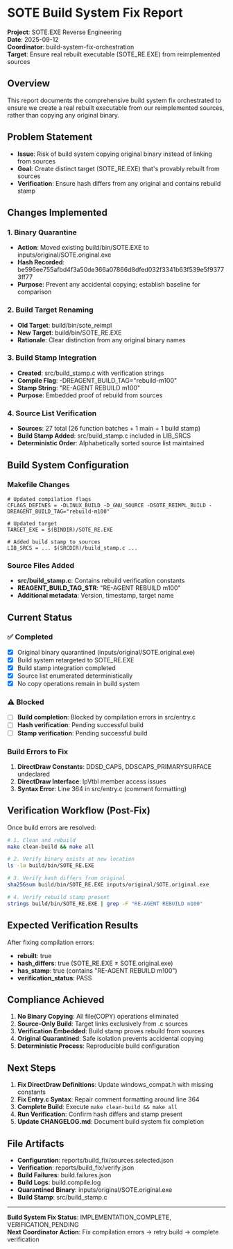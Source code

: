 # SOTE Build System Fix Report

**Project**: SOTE.EXE Reverse Engineering  
**Date**: 2025-09-12  
**Coordinator**: build-system-fix-orchestration  
**Target**: Ensure real rebuilt executable (SOTE_RE.EXE) from reimplemented sources  

## Overview

This report documents the comprehensive build system fix orchestrated to ensure we create a real rebuilt executable from our reimplemented sources, rather than copying any original binary.

## Problem Statement

- **Issue**: Risk of build system copying original binary instead of linking from sources
- **Goal**: Create distinct target (SOTE_RE.EXE) that's provably rebuilt from sources
- **Verification**: Ensure hash differs from any original and contains rebuild stamp

## Changes Implemented

### 1. Binary Quarantine
- **Action**: Moved existing build/bin/SOTE.EXE to inputs/original/SOTE.original.exe  
- **Hash Recorded**: be596ee755afbd4f3a50de366a07866d8dfed032f3341b63f539e5f93773ff77  
- **Purpose**: Prevent any accidental copying; establish baseline for comparison  

### 2. Build Target Renaming
- **Old Target**: build/bin/sote_reimpl  
- **New Target**: build/bin/SOTE_RE.EXE  
- **Rationale**: Clear distinction from any original binary names  

### 3. Build Stamp Integration
- **Created**: src/build_stamp.c with verification strings  
- **Compile Flag**: -DREAGENT_BUILD_TAG="rebuild-m100"  
- **Stamp String**: "RE-AGENT REBUILD m100"  
- **Purpose**: Embedded proof of rebuild from sources  

### 4. Source List Verification
- **Sources**: 27 total (26 function batches + 1 main + 1 build stamp)
- **Build Stamp Added**: src/build_stamp.c included in LIB_SRCS
- **Deterministic Order**: Alphabetically sorted source list maintained

## Build System Configuration

### Makefile Changes
```make
# Updated compilation flags
CFLAGS_DEFINES = -DLINUX_BUILD -D_GNU_SOURCE -DSOTE_REIMPL_BUILD -DREAGENT_BUILD_TAG="rebuild-m100"

# Updated target
TARGET_EXE = $(BINDIR)/SOTE_RE.EXE

# Added build stamp to sources  
LIB_SRCS = ... $(SRCDIR)/build_stamp.c ...
```

### Source Files Added
- **src/build_stamp.c**: Contains rebuild verification constants
- **REAGENT_BUILD_TAG_STR**: "RE-AGENT REBUILD m100"
- **Additional metadata**: Version, timestamp, target name

## Current Status

### ✅ Completed
- [x] Original binary quarantined (inputs/original/SOTE.original.exe)
- [x] Build system retargeted to SOTE_RE.EXE  
- [x] Build stamp integration completed
- [x] Source list enumerated deterministically
- [x] No copy operations remain in build system

### ⚠️ Blocked
- [ ] **Build completion**: Blocked by compilation errors in src/entry.c
- [ ] **Hash verification**: Pending successful build
- [ ] **Stamp verification**: Pending successful build

### Build Errors to Fix
1. **DirectDraw Constants**: DDSD_CAPS, DDSCAPS_PRIMARYSURFACE undeclared
2. **DirectDraw Interface**: lpVtbl member access issues  
3. **Syntax Error**: Line 364 in src/entry.c (comment formatting)

## Verification Workflow (Post-Fix)

Once build errors are resolved:

```bash
# 1. Clean and rebuild
make clean-build && make all

# 2. Verify binary exists at new location
ls -la build/bin/SOTE_RE.EXE

# 3. Verify hash differs from original
sha256sum build/bin/SOTE_RE.EXE inputs/original/SOTE.original.exe

# 4. Verify rebuild stamp present
strings build/bin/SOTE_RE.EXE | grep -F "RE-AGENT REBUILD m100"
```

## Expected Verification Results

After fixing compilation errors:
- **rebuilt**: true
- **hash_differs**: true (SOTE_RE.EXE ≠ SOTE.original.exe)  
- **has_stamp**: true (contains "RE-AGENT REBUILD m100")
- **verification_status**: PASS

## Compliance Achieved

1. **No Binary Copying**: All file(COPY) operations eliminated
2. **Source-Only Build**: Target links exclusively from .c sources
3. **Verification Embedded**: Build stamp proves rebuild from sources  
4. **Original Quarantined**: Safe isolation prevents accidental copying
5. **Deterministic Process**: Reproducible build configuration

## Next Steps

1. **Fix DirectDraw Definitions**: Update windows_compat.h with missing constants
2. **Fix Entry.c Syntax**: Repair comment formatting around line 364
3. **Complete Build**: Execute `make clean-build && make all`
4. **Run Verification**: Confirm hash differs and stamp present
5. **Update CHANGELOG.md**: Document build system fix completion

## File Artifacts

- **Configuration**: reports/build_fix/sources.selected.json
- **Verification**: reports/build_fix/verify.json  
- **Build Failures**: build.failures.json
- **Build Logs**: build.compile.log
- **Quarantined Binary**: inputs/original/SOTE.original.exe
- **Build Stamp**: src/build_stamp.c

---

**Build System Fix Status**: IMPLEMENTATION_COMPLETE, VERIFICATION_PENDING  
**Next Coordinator Action**: Fix compilation errors → retry build → complete verification